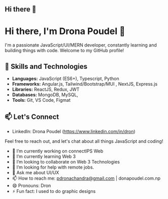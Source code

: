 ## Hi there 👋

# Hi there, I'm Drona Poudel 👋
 
I'm a passionate JavaScript/UI/MERN developer, constantly learning and building things with code. Welcome to my GitHub profile!
 
<!--I'll call myself an inquisitive hustler. I believe in the third eye, a different perspective of thinking to solve even trivial problems. 
Rather than working on a solution, I spend more time analyzing the problem. 
To me, bearing an interest with dedication in a field of opportunity is more important than working in a field of interest. 
It is not my genre to limit our opportunity and thought simply by defining an interest. Omniscient intrigues me more than specialist.
 -->
## 🚀 Skills and Technologies
 
- **Languages:** JavaScript (ES6+), Typescript, Python
- **Frameworks:** Angular.js, Tailwind/Bootstrap/MUI , NextJS, Express.js
- **Libraries:** ReactJS, Redux, JWT
- **Databases:** MongoDB, MySQL,
- **Tools:** Git, VS Code, Figmat
 
## 📫 Let's Connect
 
- LinkedIn: Drona Poudel (https://www.linkedin.com/in/dron)
 
Feel free to reach out, and let's chat about all things JavaScript and coding!

- 🔭 I’m currently working on connectIPS Web
- 🌱 I’m currently learning Web 3
- 👯 I’m looking to collaborate on Web 3 Technologies
- 🤔 I’m looking for help with remote jobs.
- 💬 Ask me about UI/UX
- 📫 How to reach me: pdronachandra@gmail.com | donapoudel.com.np
- 😄 Pronouns: Dron
- ⚡ Fun fact: I used to do graphic designs  
 
<!-- [![Neupane's GitHub Stats](https://github-readme-stats.vercel.app/api?username=neup-sudip&hide=issues&count_private=true&show_icons=true&theme=calm)](https://github.com/neup-sudip)
<!--
**DronaPoudel/DronaPoudel** is a ✨ _special_ ✨ repository because its `README.md` (this file) appears on your GitHub profile.

Here are some ideas to get you started:

- 🔭 I’m currently working on ...
- 🌱 I’m currently learning ...
- 👯 I’m looking to collaborate on ...
- 🤔 I’m looking for help with ...
- 💬 Ask me about ...
- 📫 How to reach me: ...
- 😄 Pronouns: ...
- ⚡ Fun fact: ...
-->
